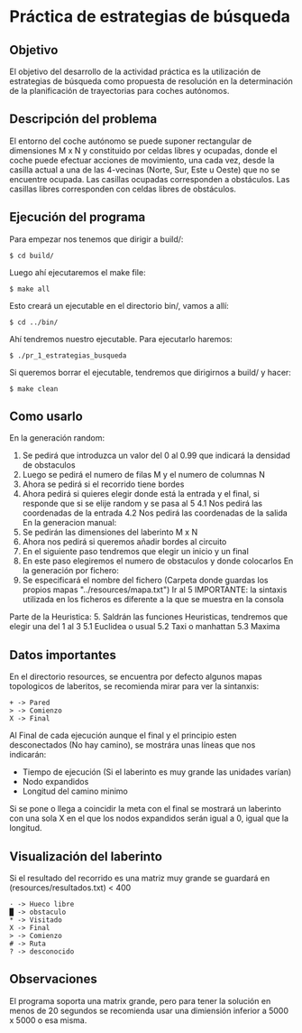 # Práctica de estrategias de búsqueda

## Objetivo

El objetivo del desarrollo de la actividad práctica es la utilización de estrategias de búsqueda como propuesta de resolución en la determinación de la planificación de trayectorias para coches autónomos. 

## Descripción del problema

El entorno del coche autónomo se puede suponer rectangular de dimensiones M x N y constituido por celdas libres y ocupadas, donde el coche puede efectuar acciones de movimiento, una cada vez, desde la casilla actual a una de las 4-vecinas (Norte, Sur, Este u Oeste) que no se encuentre ocupada. Las casillas ocupadas corresponden a obstáculos. Las casillas libres corresponden con celdas libres de obstáculos.

## Ejecución del programa

Para empezar nos tenemos que dirigir a build/:
    
    $ cd build/

Luego ahí ejecutaremos el make file:
    
    $ make all

Esto creará un ejecutable en el directorio bin/, vamos a allí:
    
    $ cd ../bin/

Ahí tendremos nuestro ejecutable. Para ejecutarlo haremos:
    
    $ ./pr_1_estrategias_busqueda

Si queremos borrar el ejecutable, tendremos que dirigirnos a build/ y hacer:

    $ make clean

## Como usarlo

En la generación random:
1. Se pedirá que introduzca un valor del 0 al 0.99 que indicará la densidad de obstaculos
2. Luego se pedirá el numero de filas M y el numero de columnas N
3. Ahora se pedirá si el recorrido tiene bordes
4. Ahora pedirá si quieres elegir donde está la entrada y el final, si responde que si se elije random y se pasa al 5
    4.1 Nos pedirá las coordenadas de la entrada
    4.2 Nos pedirá las coordenadas de la salida
En la generacion manual:
1. Se pedirán las dimensiones del laberinto M x N
2. Ahora nos pedirá si queremos añadir bordes al circuito
3. En el siguiente paso tendremos que elegir un inicio y un final
4. En este paso elegiremos el numero de obstaculos y donde colocarlos
En la generación por fichero:
1. Se especificará el nombre del fichero (Carpeta donde guardas los propios mapas "../resources/mapa.txt") Ir al 5
IMPORTANTE: la sintaxis utilizada en los ficheros es diferente a la que se muestra en la consola

Parte de la Heuristica:
5. Saldrán las funciones Heuristicas, tendremos que elegir una del 1 al 3
    5.1 Euclidea o usual
    5.2 Taxi o manhattan
    5.3 Maxima



## Datos importantes

En el directorio resources, se encuentra por defecto algunos mapas topologicos de laberitos, se recomienda mirar para ver la sintanxis:
    
    + -> Pared
    > -> Comienzo
    X -> Final

Al Final de cada ejecución aunque el final y el principio esten desconectados (No hay camino), se mostrára unas líneas que nos indicarán:
- Tiempo de ejecución (Si el laberinto es muy grande las unidades varían)
- Nodo expandidos
- Longitud del camino minimo 

Si se pone o llega a coincidir la meta con el final se mostrará un laberinto con una sola X en el que los nodos expandidos serán igual a 0, igual que la longitud.
## Visualización del laberinto

Si el resultado del recorrido es una matriz muy grande se guardará en (resources/resultados.txt) < 400
    
    · -> Hueco libre
    █ -> obstaculo
    * -> Visitado
    X -> Final
    > -> Comienzo
    # -> Ruta
    ? -> desconocido

## Observaciones

El programa soporta una matrix grande, pero para tener la solución en menos de 20 segundos se recomienda usar una dimiensión inferior a 5000 x 5000 o esa misma.
